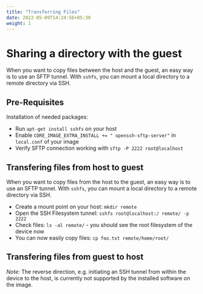 ```yaml
---
title: "Transferring Files"
date: 2022-05-09T14:24:56+05:30
weight: 1
---
```


# Sharing a directory with the guest

When you want to copy files between the host and the guest, an easy way is to use an SFTP tunnel.
With `sshfs`, you can mount a local directory to a remote directory via SSH.

## Pre-Requisites

Installation of needed packages:

- Run `apt-get install sshfs` on your host
- Enable `CORE_IMAGE_EXTRA_INSTALL += " openssh-sftp-server"` in `local.conf` of your image
- Verify SFTP connection working with `sftp -P 2222 root@localhost`

## Transfering files from host to guest

When you want to copy files from the host to the guest, an easy way is to use an SFTP tunnel.
With `sshfs`, you can mount a local directory to a remote directory via SSH.

- Create a mount point on your host: `mkdir remote`
- Open the SSH Filesystem tunnel: `sshfs root@localhost:/ remote/ -p 2222`
- Check files: `ls -al remote/` - you should see the root filesystem of the device now
- You can now easily copy files: `cp foo.txt remote/home/root/`

## Transfering files from guest to host

_Note:_ The reverse direction, e.g. initiating an SSH tunnel from within the device to the host, is currently not supported by the installed software on the image.
